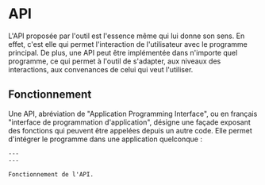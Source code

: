 # API
L'API proposée par l'outil est l'essence même qui lui donne son sens. En effet, c'est elle qui permet l'interaction de l'utilisateur avec le programme principal. De plus, une API peut être implémentée dans n'importe quel programme, ce qui permet à l'outil de s'adapter, aux niveaux des interactions, aux convenances de celui qui veut l'utiliser.

## Fonctionnement
Une API, abréviation de "Application Programming Interface", ou en français "interface de programmation d'application", désigne une façade exposant des fonctions qui peuvent être appelées depuis un autre code. Elle permet d'intégrer le programme dans une application quelconque :

```{figure} images/api.PNG
---
---

Fonctionnement de l'API.
```
